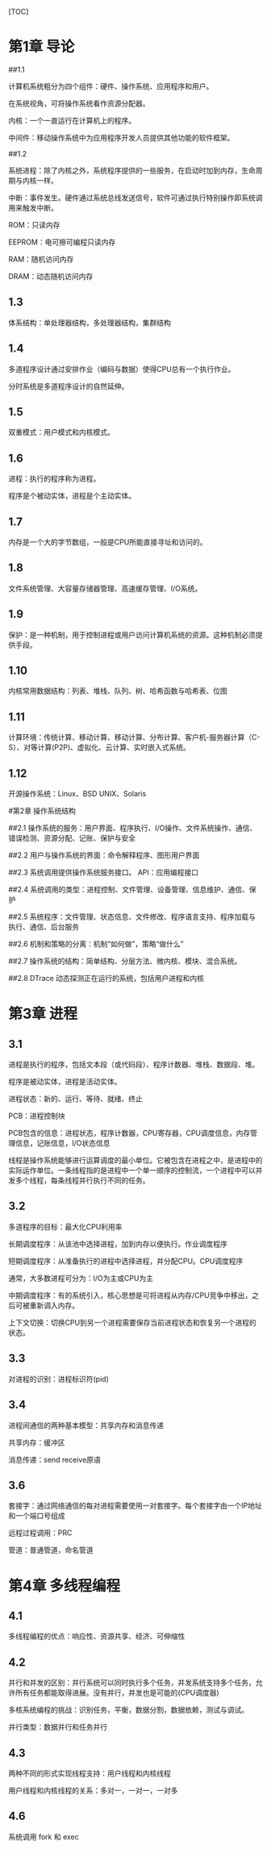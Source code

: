 [TOC]

# 第1章 导论

##1.1

计算机系统粗分为四个组件：硬件、操作系统、应用程序和用户。

在系统视角，可将操作系统看作资源分配器。

内核：一个一直运行在计算机上的程序。

中间件：移动操作系统中为应用程序开发人员提供其他功能的软件框架。

##1.2

系统进程：除了内核之外，系统程序提供的一些服务，在启动时加到内存，生命周期与内核一样。

中断：事件发生。硬件通过系统总线发送信号，软件可通过执行特别操作即系统调用来触发中断。

ROM：只读内存

EEPROM：电可擦可编程只读内存

RAM：随机访问内存

DRAM：动态随机访问内存

## 1.3

体系结构：单处理器结构，多处理器结构，集群结构

## 1.4

多道程序设计通过安排作业（编码与数据）使得CPU总有一个执行作业。

分时系统是多道程序设计的自然延伸。

## 1.5

双重模式：用户模式和内核模式。

## 1.6

进程：执行的程序称为进程。

程序是个被动实体，进程是个主动实体。

## 1.7

内存是一个大的字节数组，一般是CPU所能直接寻址和访问的。

## 1.8

文件系统管理、大容量存储器管理、高速缓存管理、I/O系统。

## 1.9

保护：是一种机制，用于控制进程或用户访问计算机系统的资源。这种机制必须提供手段。

## 1.10

内核常用数据结构：列表、堆栈、队列、树、哈希函数与哈希表、位图

## 1.11

计算环境：传统计算、移动计算、移动计算、分布计算、客户机-服务器计算（C-S）、对等计算(P2P)、虚拟化、云计算、实时嵌入式系统。

## 1.12

开源操作系统：Linux、BSD UNIX、Solaris



#第2章 操作系统结构

##2.1
操作系统的服务：用户界面、程序执行、I/O操作、文件系统操作、通信、错误检测、资源分配、记账、保护与安全

##2.2
用户与操作系统的界面：命令解释程序、图形用户界面

##2.3
系统调用提供操作系统服务接口。
API：应用编程接口

##2.4
系统调用的类型：进程控制、文件管理、设备管理、信息维护、通信、保护

##2.5
系统程序：文件管理、状态信息、文件修改、程序语言支持、程序加载与执行、通信、后台服务

##2.6
机制和策略的分离：机制“如何做”，策略“做什么”

##2.7
操作系统的结构：简单结构、分层方法、微内核、模块、混合系统。

##2.8
DTrace 动态探测正在运行的系统，包括用户进程和内核

# 第3章 进程

## 3.1

进程是执行的程序，包括文本段（或代码段）、程序计数器、堆栈、数据段、堆。

程序是被动实体，进程是活动实体。

进程状态：新的、运行、等待、就绪、终止

PCB：进程控制块

PCB包含的信息：进程状态，程序计数器，CPU寄存器，CPU调度信息，内存管理信息，记账信息，I/O状态信息

线程是操作系统能够进行运算调度的最小单位。它被包含在进程之中，是进程中的实际运作单位。一条线程指的是进程中一个单一顺序的控制流，一个进程中可以并发多个线程，每条线程并行执行不同的任务。

## 3.2

多道程序的目标：最大化CPU利用率

长期调度程序：从该池中选择进程，加到内存以便执行。作业调度程序

短期调度程序：从准备执行的进程中选择进程，并分配CPU。CPU调度程序

通常，大多数进程可分为：I/O为主或CPU为主

中期调度程序：有的系统引入，核心思想是可将进程从内存/CPU竞争中移出，之后可被重新调入内存。

上下文切换：切换CPU到另一个进程需要保存当前进程状态和恢复另一个进程的状态。

## 3.3

对进程的识别：进程标识符(pid)

## 3.4

进程间通信的两种基本模型：共享内存和消息传递

共享内存：缓冲区

消息传递：send receive原语

## 3.6

套接字：通过网络通信的每对进程需要使用一对套接字。每个套接字由一个IP地址和一个端口号组成

远程过程调用：PRC

管道：普通管道，命名管道

## 

# 第4章 多线程编程

## 4.1

多线程编程的优点：响应性、资源共享、经济、可伸缩性

## 4.2

并行和并发的区别：并行系统可以同时执行多个任务，并发系统支持多个任务，允许所有任务都能取得进展。没有并行，并发也是可能的(CPU调度器)

多核系统编程的挑战：识别任务，平衡，数据分割，数据依赖，测试与调试。

并行类型：数据并行和任务并行

## 4.3

两种不同的形式实现线程支持：用户线程和内核线程

用户线程和内核线程的关系：多对一，一对一，一对多

## 4.6

系统调用 fork 和 exec

